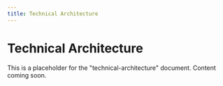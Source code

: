 ```yaml
---
title: Technical Architecture
---
```


# Technical Architecture

This is a placeholder for the "technical-architecture" document. Content coming soon.
